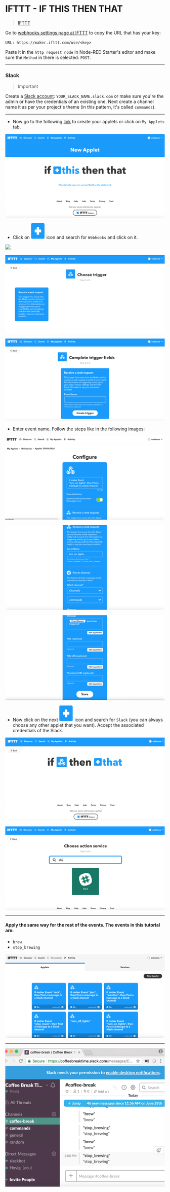 # IFTTT - IF THIS THEN THAT

> [IFTTT](https://ifttt.com/discover)

Go to [webhooks settings page at IFTTT](https://ifttt.com/services/maker_webhooks/settings) to copy the URL that has your key:

```
URL: https://maker.ifttt.com/use/<key>
```

Paste it in the `http request node` in Node-RED Starter's editor and make sure the `Method` in there is selected: `POST`.

<hr>

### Slack

> Important

Create a [Slack account](https://slack.com): `YOUR_SLACK_NAME.slack.com` or make sure you're the admin or have the credentials of an existing one. Next create a channel name it as per your project's theme (in this pattern, it's called `commands`).

<hr>

* Now go to the following [link](https://ifttt.com/my_applets) to create your applets or click on `My Applets` tab.

![](../img/new-applet.png)

* Click on <img src="../img/plus.png" width="45" height="50"> icon and search for `Webhooks` and click on it.

![](../img/webhook-search.png)

![](../img/webhook.png)

![](../img/webhook-clicked.png)

* Enter event name. Follow the steps like in the following images:

![](../img/turnon1.png)

![](../img/turnon2.png)

![](../img/turnon3.png)

* Now click on the next <img src="../img/plus.png" width="45" height="50"> icon and search for `Slack` (you can always choose any other applet that you want). Accept the associated credentials of the Slack.

![](../img/then-plus.png)

![](../img/slack.png)

<hr>

#### Apply the same way for the rest of the events. The events in this tutorial are:

* `brew`
* `stop_brewing`


![](../img/ifttt-myapplets.png)

<hr>

![](../img/slack-coffee.png)
